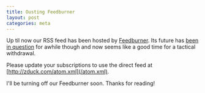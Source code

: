 ```yaml
---
title: Ousting Feedburner
layout: post
categories: meta
---
```


Up til now our RSS feed has been hosted by [Feedburner](http://feedburner.google.com). Its future has [been in question](http://techcrunch.com/2012/09/28/the-feedburner-deathwatch-continues-google-kills-adsense-for-feeds/) for awhile though and now seems like a good time for a tactical withdrawal.

Please update your subscriptions to use the direct feed at [http://zduck.com/atom.xml](/atom.xml).

I'll be turning off our Feedburner soon. Thanks for reading!